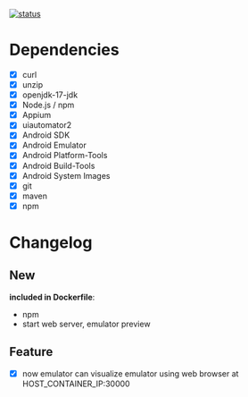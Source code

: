 [![status](https://img.shields.io/badge/status-published-green?style=for-the-badge)](https://hub.docker.com/layers/fahleiro/docker-android/1.1.0/images/sha256-087590e5bef6be561dfb618f6a838d09e0d536c1908150b588f4b004b0f4c793?context=repo)

# Dependencies
- [X] curl
- [X] unzip
- [X] openjdk-17-jdk
- [X] Node.js /  npm
- [X] Appium
- [X] uiautomator2
- [X] Android SDK
- [X] Android Emulator
- [X] Android Platform-Tools
- [X] Android Build-Tools
- [X] Android System Images
- [X] git
- [X] maven
- [X] npm

# Changelog

## New 
**included in Dockerfile**:
  - npm
  - start web server, emulator preview

## Feature 
- [X] now emulator can visualize emulator using web browser at HOST_CONTAINER_IP:30000 
